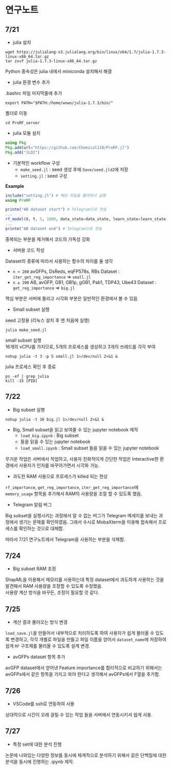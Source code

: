# 연구노트
## 7/21
- julia 설치
```
wget https://julialang-s3.julialang.org/bin/linux/x64/1.7/julia-1.7.3-linux-x86_64.tar.gz
tar zxvf julia-1.7.3-linux-x86_64.tar.gz
```
Python 종속성은 julia 내에서 miniconda 설치해서 해결
- julia 환경 변수 추가

.bashrc 파일 마지막줄에 추가
```
export PATH="$PATH:/home/wowo/julia-1.7.3/bin/"
```

폴더로 이동
```
cd ProRF_server
```

- julia 모듈 설치
  
```julia
using Pkg
Pkg.add(url="https://github.com/Chemical118/ProRF.jl")
Pkg.add("JLD2")
```

- 기본적인 workflow 구성
    + `make_seed.jl` : seed 생성 후에 `Save/seed.jld2`에 저장
    + `setting.jl` : seed 구성

**Example**
```julia
include("setting.jl") # 해당 파일을 불러와서 실행
using ProRF

printm("AB dataset start") # Telegram으로 전송
...
rf_model(X, Y, 5, 1000, data_state=data_state, learn_state=learn_state) # 중복된 선언부 없이 해결 가능
...
printm("AB dataset end") # Telegram으로 전송
```
중복되는 부분을 제거해서 코드의 가독성 강화

- 서버용 코드 작성

Dataset의 종류에 따라서 사용하는 함수의 차이를 둘 생각
- `n < 200` avGFPs, DsReds, eqFP578s, RBs Dataset : `iter_get_reg_importance` $\Rightarrow$ `small.jl`
- `n ≥ 200` AB, avGFP, GB1, GB1p, gGB1, Pab1, TDP43, Ube43 Dataset : `get_reg_importance` $\Rightarrow$ `big.jl`

핵심 부분은 서버에 돌리고 시각화 부분은 일반적인 환경에서 볼 수 있음

- Small subset 실행


seed 고정용 (리눅스 설치 후 맨 처음에 실행)
```
julia make_seed.jl
```

small subset 실행  
16개의 vCPU를 가지므로, 5개의 프로세스를 생성하고 3개의 쓰레드를 각각 부여
```
nohup julia -t 3 -p 5 small.jl 1>/dev/null 2>&1 &
```

julia 프로세스 확인 후 종료
```
ps -ef | grep julia
kill -15 [PID]
```

## 7/22
- Big subset 실행

```
nohup julia -t 16 big.jl 1>/dev/null 2>&1 &
```

- Big, Small subset을 읽고 보여줄 수 있는 jupyter notebook 제작
  + `load_big.ipynb` : Big subset
  +  들을 읽을 수 있는 jupyter notebook
  + `load_small.ipynb` : Small subset 들을 읽을 수 있는 jupyter notebook

무거운 작업은 서버에서 작업하고, 사용자 친화적이게 간단한 작업은 Interactive한 환경에서 사용자가 인자를 바꾸어가면서 시각화 가능.

- 과도한 RAM 사용으로 프로세스가 killed 되는 현상

`rf_importance`, `get_reg_importance`, `iter_get_reg_importance`에 `memory_usage` 항목을 추가해서 RAM의 사용량을 조절 할 수 있도록 했음.

- Telegram 알림 버그

Big subset을 실행시키는 과정에서 알 수 없는 버그가 Telegram 메세지를 보내는 과정에서 생기는 문제를 확인하였음. 그래서 수시로 MobaXterm을 이용해 접속해서 프로세스를 확인하는 것으로 대체함.  

따라서 7/21 연구노트에서 Telegram을 사용하는 부분을 삭제함.

## 7/24
- Big subset RAM 조정

ShapML을 이용해서 메모리를 사용하는데 특정 dataset에서 과도하게 사용하는 것을 발견해서 RAM 사용량을 조정할 수 있도록 수정했음.  
사용량 계산 방식을 바꾸든, 조정이 필요할 것 같다.

## 7/25

- 계산 결과 불러오는 방식 변경

`load_save.jl`을 만들어서 내부적으로 처리하도록 하여 사용자가 쉽게 불러올 수 있도록 변경하고, 각각 개별로 파일을 만들고 파일 이름을 얻어서 `dataset_name`에 저장하여 쉽게 `RF` 구조체를 불러올 수 있도록 설계 변경.

- avGFPs dataset 항목 추가

avGFP dataset에서 얻어낸 Feature importance를 합리적으로 비교하기 위해서는 avGFPs에서 같은 항목을 가지고 와야 한다고 생각해서 avGFPs에서 F열을 추가함.

## 7/26

- VSCode를 ssh로 연동하여 사용

상대적으로 시간이 오래 걸릴 수 있는 작업 들을 서버에서 연동시키셔 쉽게 사용.

## 7/27

- 특정 set에 대한 분석 진행
  
논문에 나와있는 다양한 정보를 동시에 체계적으로 분석하기 위해서 같은 단백질에 대한 분석을 동시에 진행하는 .ipynb 제작.
